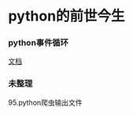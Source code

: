 # python的前世今生

### python事件循环
[文档](https://docs.python.org/zh-cn/3/library/asyncio-eventloop.html)


### 未整理
95.python爬虫输出文件

